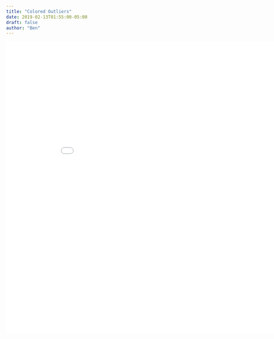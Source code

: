 ```yaml
---
title: "Colored Outliers"
date: 2019-02-13T01:55:00-05:00
draft: false
author: "Ben"
---
```


<iframe width="900" height="800" frameborder="0" scrolling="no" src="//plot.ly/~bwarren2/4.embed"></iframe>
